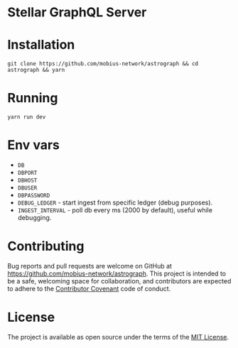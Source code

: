 Stellar GraphQL Server
======================

# Installation

`git clone https://github.com/mobius-network/astrograph && cd astrograph && yarn`

# Running

`yarn run dev`

# Env vars

* `DB`
* `DBPORT`
* `DBHOST`
* `DBUSER`
* `DBPASSWORD`
* `DEBUG_LEDGER` - start ingest from specific ledger (debug purposes).
* `INGEST_INTERVAL` - poll db every ms (2000 by default), useful while debugging.

# Contributing

Bug reports and pull requests are welcome on GitHub at https://github.com/mobius-network/astrograph. This project is intended to be a safe, welcoming space for collaboration, and contributors are expected to adhere to the [Contributor Covenant](http://contributor-covenant.org) code of conduct.

# License

The project is available as open source under the terms of the [MIT License](https://opensource.org/licenses/MIT).
